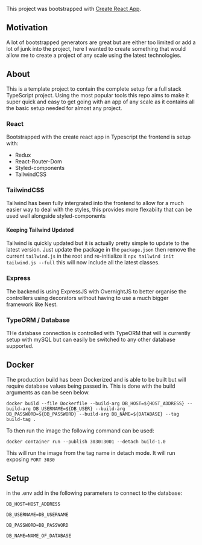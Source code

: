 This project was bootstrapped with [Create React App](https://github.com/facebook/create-react-app).

## Motivation

A lot of bootstrapped generators are great but are either too limited or add a lot of junk into the project, here I wanted to create something that would allow me to create a project of any scale using the latest technologies.

## About

This is a template project to contain the complete setup for a full stack TypeScript project. Using the most popular tools this repo aims to make it super quick and easy to get going with an app of any scale as it contains all the basic setup needed for almost any project.

### React
Bootstrapped with the create react app in Typescript the frontend is setup with:
 - Redux 
 - React-Router-Dom 
 - Styled-components
 - TailwindCSS 

### TailwindCSS
Tailwind has been fully intergrated into the frontend to allow for a much easier way to deal with the styles, this provides more flexabiity that can be used well alongside styled-components

#### Keeping Tailwind Updated
Tailwind is quickly updated but it is actually pretty simple to update to the latest version. Just update the package in the `package.json` then remove the current `tailwind.js` in the root and re-initialize it `npx tailwind init tailwind.js --full` this will now include all the latest classes.

### Express
The backend is using ExpressJS with OvernightJS to better organise the controllers using decorators without having to use a much bigger framework like Nest.

### TypeORM / Database
THe database connection is controlled with TypeORM that will is currently setup with mySQL but can easily be switched to any other database supported.

## Docker

The production build has been Dockerized and is able to be built but will require database values being passed in. This is done with the build arguments as can be seen below.

```
docker build --file Dockerfile --build-arg DB_HOST=${HOST_ADDRESS} --build-arg DB_USERNAME=${DB_USER} --build-arg DB_PASSWORD=${DB_PASSWORD} --build-arg DB_NAME=${DATABASE} --tag build-tag .
```

To then run the image the following command can be used:
```
docker container run --publish 3030:3001 --detach build-1.0
```
This will run the image from the tag name in detach mode. It will run exposing `PORT 3030`


## Setup

in the .env add in the following parameters to connect to the database:

`DB_HOST=HOST_ADDRESS`

`DB_USERNAME=DB_USERNAME`

`DB_PASSWORD=DB_PASSWORD`

`DB_NAME=NAME_OF_DATABASE`

